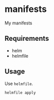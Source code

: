 # manifests

My manifests

## Requirements

- helm
- helmfile

## Usage

Use `helmfile`.

```bash
helmfile apply
```
